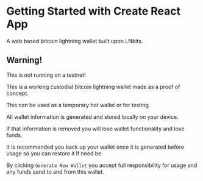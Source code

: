 # Getting Started with Create React App

A web based bitcoin lightning wallet built upon LNbits.

## Warning!

This is not running on a testnet!

This is a working custodial bitcoin lightning wallet made as a proof of concept.

This can be used as a temporary hot wallet or for testing.

All wallet information is generated and stored locally on your device.

If that information is removed you will lose wallet functionality and lose funds.

It is recommended you back up your wallet once it is generated before usage so you can restore it if need be.

By clicking `Generate New Wallet` you accept full responsibility for usage and any funds send to and from this wallet.
